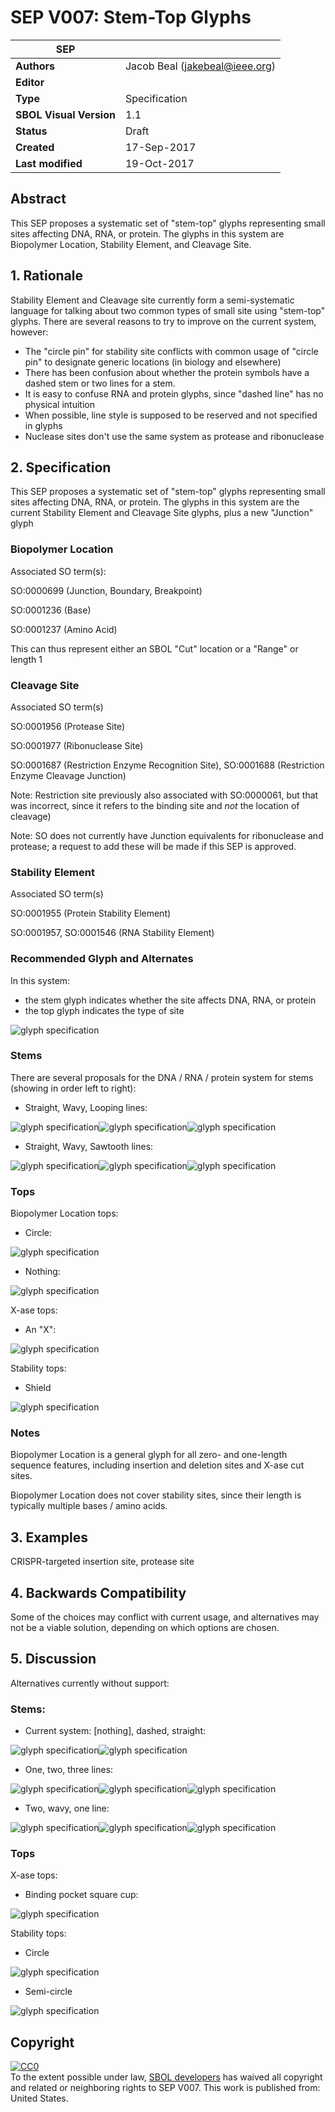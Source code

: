 # SEP V007: Stem-Top Glyphs

| SEP | <leave empty> |
| --- | --- |
| **Authors** | Jacob Beal (jakebeal@ieee.org) |
| **Editor** | <leave empty> |
| **Type** | Specification |
| **SBOL Visual Version** | 1.1 |
| **Status** | Draft |
| **Created** | 17-Sep-2017 |
| **Last modified** | 19-Oct-2017 |
## Abstract

This SEP proposes a systematic set of "stem-top" glyphs representing small sites affecting DNA, RNA, or protein. The glyphs in this system are Biopolymer Location, Stability Element, and Cleavage Site.

## 1. Rationale <a name="rationale"></a>

Stability Element and Cleavage site currently form a semi-systematic language for talking about two common types of small site using "stem-top" glyphs. There are several reasons to try to improve on the current system, however:

- The "circle pin" for stability site conflicts with common usage of "circle pin" to designate generic locations (in biology and elsewhere)
- There has been confusion about whether the protein symbols have a dashed stem or two lines for a stem.
- It is easy to confuse RNA and protein glyphs, since "dashed line" has no physical intuition
- When possible, line style is supposed to be reserved and not specified in glyphs
- Nuclease sites don't use the same system as protease and ribonuclease

## 2. Specification <a name="specification"></a>

This SEP proposes a systematic set of "stem-top" glyphs representing small sites affecting DNA, RNA, or protein.  The glyphs in this system are the current Stability Element and Cleavage Site glyphs, plus a new "Junction" glyph

### Biopolymer Location

Associated SO term(s):

SO:0000699 (Junction, Boundary, Breakpoint)

SO:0001236 (Base)

SO:0001237 (Amino Acid)

This can thus represent either an SBOL "Cut" location or a "Range" or length 1

### Cleavage Site

Associated SO term(s)

SO:0001956 (Protease Site)

SO:0001977 (Ribonuclease Site)

SO:0001687 (Restriction Enzyme Recognition Site), SO:0001688 (Restriction Enzyme Cleavage Junction)

Note: Restriction site previously also associated with SO:0000061, but that was incorrect, since it refers to the binding site and *not* the location of cleavage)

Note: SO does not currently have Junction equivalents for ribonuclease and protease; a request to add these will be made if this SEP is approved.

### Stability Element

Associated SO term(s)

SO:0001955 (Protein Stability Element)

SO:0001957, SO:0001546 (RNA Stability Element)


### Recommended Glyph and Alternates

In this system:

- the stem glyph indicates whether the site affects DNA, RNA, or protein
- the top glyph indicates the type of site

![glyph specification](https://raw.githubusercontent.com/SynBioDex/SBOLv-realizations/a30f24c/Glyphs/cut/stem-top-specification.png)

### Stems
There are several proposals for the DNA / RNA / protein system for stems (showing in order left to right):

- Straight, Wavy, Looping lines:

![glyph specification](https://raw.githubusercontent.com/SynBioDex/SBOLv-realizations/a30f24c/Glyphs/cut/stem-top-specification-straight.png)![glyph specification](https://raw.githubusercontent.com/SynBioDex/SBOLv-realizations/a30f24c/Glyphs/cut/stem-top-specification-wavy.png)![glyph specification](https://raw.githubusercontent.com/SynBioDex/SBOLv-realizations/90e8478/Glyphs/cut/stem-top-specification-loops.png)

- Straight, Wavy, Sawtooth lines:

![glyph specification](https://raw.githubusercontent.com/SynBioDex/SBOLv-realizations/a30f24c/Glyphs/cut/stem-top-specification-straight.png)![glyph specification](https://raw.githubusercontent.com/SynBioDex/SBOLv-realizations/a30f24c/Glyphs/cut/stem-top-specification-wavy.png)![glyph specification](https://raw.githubusercontent.com/SynBioDex/SBOLv-realizations/cd93a0b/Glyphs/cut/stem-top-specification-sawtooth-sharper.png)

### Tops

 Biopolymer Location tops:

- Circle:

![glyph specification](https://raw.githubusercontent.com/SynBioDex/SBOLv-realizations/a30f24c/Glyphs/cut/stem-top-specification-straight.png)

- Nothing:

![glyph specification](https://raw.githubusercontent.com/SynBioDex/SBOLv-realizations/a30f24c/Glyphs/cut/stem-top-specification-plain.png)


X-ase tops:

- An "X":

![glyph specification](https://raw.githubusercontent.com/SynBioDex/SBOLv-realizations/a30f24c/Glyphs/cut/stem-top-specification-X.png)


Stability tops:

- Shield

![glyph specification](https://raw.githubusercontent.com/SynBioDex/SBOLv-realizations/90e8478/Glyphs/cut/stem-top-specification-shield.png)

### Notes
 Biopolymer Location is a general glyph for all zero- and one-length sequence features, including insertion and deletion sites and X-ase cut sites.

Biopolymer Location does not cover stability sites, since their length is typically multiple bases / amino acids.

## 3. Examples <a name='example'></a>

CRISPR-targeted insertion site, protease site

## 4. Backwards Compatibility <a name='compatibility'></a>

Some of the choices may conflict with current usage, and alternatives may not be a viable solution, depending on which options are chosen. 

## 5. Discussion <a name='discussion'></a>

Alternatives currently without support:

### Stems:
- Current system: [nothing], dashed, straight:

![glyph specification](https://raw.githubusercontent.com/SynBioDex/SBOLv-realizations/a30f24c/Glyphs/cut/stem-top-specification-dashed.png)![glyph specification](https://raw.githubusercontent.com/SynBioDex/SBOLv-realizations/a30f24c/Glyphs/cut/stem-top-specification-straight.png)

- One, two, three lines:

![glyph specification](https://raw.githubusercontent.com/SynBioDex/SBOLv-realizations/a30f24c/Glyphs/cut/stem-top-specification-straight.png)![glyph specification](https://raw.githubusercontent.com/SynBioDex/SBOLv-realizations/a30f24c/Glyphs/cut/stem-top-specification-double.png)![glyph specification](https://raw.githubusercontent.com/SynBioDex/SBOLv-realizations/a30f24c/Glyphs/cut/stem-top-specification-triple.png)

- Two, wavy, one line:

![glyph specification](https://raw.githubusercontent.com/SynBioDex/SBOLv-realizations/a30f24c/Glyphs/cut/stem-top-specification-double.png)![glyph specification](https://raw.githubusercontent.com/SynBioDex/SBOLv-realizations/a30f24c/Glyphs/cut/stem-top-specification-wavy.png)![glyph specification](https://raw.githubusercontent.com/SynBioDex/SBOLv-realizations/a30f24c/Glyphs/cut/stem-top-specification-straight.png)
### Tops

X-ase tops:
- Binding pocket square cup:

![glyph specification](https://raw.githubusercontent.com/SynBioDex/SBOLv-realizations/a30f24c/Glyphs/cut/stem-top-specification-cup.png)


Stability tops:
- Circle

![glyph specification](https://raw.githubusercontent.com/SynBioDex/SBOLv-realizations/a30f24c/Glyphs/cut/stem-top-specification-straight.png)

- Semi-circle

![glyph specification](https://raw.githubusercontent.com/SynBioDex/SBOLv-realizations/a30f24c/Glyphs/cut/stem-top-specification-semicircle.png)


## Copyright <a name='copyright'></a>

<p xmlns:dct="http://purl.org/dc/terms/" xmlns:vcard="http://www.w3.org/2001/vcard-rdf/3.0#">
  <a rel="license"
     href="http://creativecommons.org/publicdomain/zero/1.0/">
    <img src="http://i.creativecommons.org/p/zero/1.0/88x31.png" style="border-style: none;" alt="CC0" />
  </a>
  <br />
  To the extent possible under law,
  <a rel="dct:publisher"
     href="sbolstandard.org">
    <span property="dct:title">SBOL developers</span></a>
  has waived all copyright and related or neighboring rights to
  <span property="dct:title">SEP V007</span>.
This work is published from:
<span property="vcard:Country" datatype="dct:ISO3166"
      content="US" about="sbolstandard.org">
  United States</span>.
</p>
